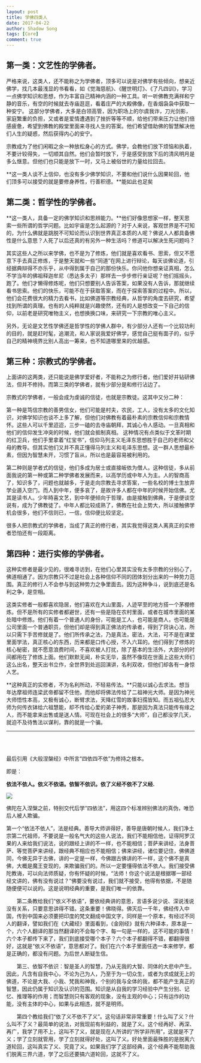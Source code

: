 ```yaml
---
layout: post
title: 学佛四类人
date: 2017-04-22
author: Shadow Song
tags: [Core]
comment: true
---
```


## 第一类：文艺性的学佛者。

严格来说，这类人，还不能称之为学佛者，顶多可以说是对佛学有些倾向，想亲近佛学，找几本最浅显的书看看，如《觉海慈航》、《醒世明灯》、《了凡四训》，学习一点佛学知识和思想，作为丰富自己精神内涵的一种工具。听一听佛教充满祥和宁静的音乐，有空的时候就去寺庙逛逛，看着庄严的大殿佛像，在香烟袅袅中获取一种安宁。
这部分学佛者，大多是白领高管，因为职场上的尔虞我诈，刀光剑影，家庭繁重的负担，又或者是爱情遭遇到了挫折等等不顺，给他们带来压力让他们倍感疲惫，希望到佛教的殿堂里面来寻找人生的答案。他们希望借助佛的智慧解决他们人生的疑惑，然后获得内心的安宁。

宗教成为了他们闲暇之余一种放松身心的方式。佛学，会教他们放下烦恼和执着，不要计较得失，一切顺其自然。他们会暂时放下，于是感受到放下后的清风明月是多么惬意。但他们也只能是放下一时，又马上被俗世的力量给拉回去。

**这一类人谈不上信仰，也没有多少佛学知识，不要和他们说什么因果轮回，他们顶多可以接受的就是要修身养性，行善积德。**能如此也足矣


## 第二类：哲学性的学佛者。

**这一类人，具备一定的佛学知识和思辨能力。**他们好像思想家一样，整天思索一些所谓的哲学问题。比如宇宙是怎么起源的？对于人来说，客观世界是不可知的，为什么佛就是跳脱不可知论而认识到世界真正本质的人呢？佛说人人都具备佛性是什么意思？人死了以后还真的有另外一种生活吗？修道可以解决生死问题吗？

其实这些人之所以来学佛，也不是为了修炼，他们就是喜欢看书、思索，但又不愿意下手去真正修炼，于是整天就和一些“同道”在网上进行辩论，每天谈佛论道，引经据典辩得不亦乐乎，从中得到属于自己的那份快乐。你问他你想亲证真相，怎么不学当年的佛祖释迦牟尼（悉达多太子）那样去一步步修行亲证呢？他们摇摇头，跑了。他们才懒得修炼呢，他们只想要别人告诉答案，如果没有人告诉，那就继续看书思索。他们的快乐，可能不在于获取答案，而在于探索答案的过程中。所以，他们会花费很大的精力去看书，比如佛道等宗教经典，从哲学的角度去研究，希望找到所谓的真理。也有的人纯粹就是兴趣使然，还有的人是想改变一下自己的信仰，以前老是研究唯物主义，也想换换口味，来研究一下宗教的唯心主义。

另外，无论是文艺性学佛还是哲学性的学佛人群中，有少部分人还有一个比较功利的目的，就是赶时髦，追潮流，和人家说我爱好佛学，感觉自己挺有面子的，似乎自己的精神境界比别人高出一筹来，也不知道哪里来的优越感。 


## 第三种：宗教式的学佛者。

上面讲的这两类，还只能说是佛学爱好者，不能称之为修行者，他们爱好并钻研佛法，但并不修持。而第三类的学佛者，就有少部分是和修行沾边了。

宗教式的学佛者，一般会成为虔诚的信徒，也就是宗教徒。这其中又分二种：

第一种是笃信宗教的善男信女，他们可能是村夫，农民，工人，没有太多的文化知识，对佛学知识也谈不上多了解，但他们对佛教有着最朴素的宗教信仰和宗教情怀。这些人可以千里迢迢，三步一磕的去寺庙朝拜，其诚心令人感动。一旦真相和他们的信仰发生冲突的时候，他们就会抵制真相。
这种情况有点类似于文革时期的红卫兵，他们手里拿着“红宝书”，信仰马列主义毛泽东思想胜于自己的老师和父母的教导。但其实他们又并不真正懂得马列主义和毛泽东思想。这一群人思想最朴素，但因为智慧未开，习惯了盲从，所以也是最容易被利用的。

第二种则是学者式的信徒，他们多成为居士或直接皈依为僧人。这种信徒，多从前面我说的第一种或第二种学佛者发展而来，以高学历或中年人为主。人的智商高了，知识多了，问题也就越多，于是走向宗教去寻求答案，一些名校的博士生放弃学业遁入空门。而人到中年，便多哀了，是故许多人都在中年的时候开始信佛。尤其是读书人。少年時喜文艺，到中年便倾向于哲理，由是接触到佛典，于是便谈空说有，成为了佛教徒了。中年人都比较成熟了，佛教在社会上势大，所以接触佛学机会很多，他们不信则已，一信，信仰便比较坚定。
 

很多人把宗教式的学佛者，当成了真正的修行者，其实我觉得这类人离真正的实修者恐怕还有一段距离。




## 第四种：进行实修的学佛者。

这种实修者是最少见的，很难寻访到，在他们心里其实没有太多宗教的分别心了，佛道相通了。因为宗教只不过是社会上各种信仰不同的团体划分出来的一种势力范围。真正的修行人不会参与到这种势力之争里面去。因为这种争斗，说到底还是名利之争，是空相。

这类实修者一般都喜欢隐居，他们喜欢在大山里面，人迹罕至的地方搭一个茅棚修炼。但不是所有的实修者都避世，还有一些是隐在农村里面，或者在城市里面的某处暗中修炼。他们有着一个普通人的身份，可能是工人，也可能是商人，也可能是公司里面一个普通职员，但他们却是得到真正佛法的传承者，得到了窍诀心法，所以只需下手苦修就是了。他们所传承之法，乃是真法，密法，大法，可不是在课堂里面学法，真正核心的东西，历来都是口传心授，不入六耳的。他们得到了修炼的核心秘密，就不愿意浪费时间，不喜欢被人打扰，除了基本的生活外，大部分的时间都用在了修炼上面。他们默默无闻，朴实无华，虽然不像现在世面上这些大师们这么出名，整天出书立作，全世界到处巡回演讲，名利双收，但他们却各有一身惊人艺。

**这种真正的实修者，不为名利所动，不轻易传法。**只能以诚心去求法。想当年达摩祖师连梁武帝都留不住他，而他却将佛法传给了二祖神光大师。是因为神光大师悟性本高，又极有诚心，断臂求法，天降红雪的故事妇孺皆知。而五祖弘忍大师为何传衣钵给六祖慧能，却不传给心爱的弟子神秀，那是因为真法只能传有缘之人，而不能拿来出售或是送人情。可现在社会上的很多“大师”，自己都没学几天，就迫不及待售法以谋利，靠的就是一个骗。

------

<br><br>

最后引用《大般涅槃经》中所言“四依四不依”为修持之根本。

即是：

**依法不依人。依义不依语。依智不依识。依了义经不依不了义经.**

![](https://lh3.googleusercontent.com/pw/AP1GczPS_a8uQrP2mf4IQ8tt9GqpGJ2Dp9sDS64--gpgKAiltig3UsURXemoB8fMVaGc1JpeL36vXEJmuzbYb3Wvas_7g1rkeQzm2l8jzePO5Uzamp02SqHRzaoUNUUmRM1_omklWM3SWHgr0bmZIcoeBe8YbA=w994-h1024-s-no-gm?authuser=0)

佛陀在入涅槃之前，特别交代后学“四依法”，用这四个标准辨别佛法的真伪，唯恐后人被人欺骗。

第一个“依法不依人”，法是经典。善导大师讲得好，善导是唐朝时候人，我们净土宗第二代祖师，不要说是一般名气大的这些人说法，我们不能相信他，证得阿罗汉果的人来给我们说法，说的跟经上讲的不一样，也不能相信；菩萨来讲经，法身菩萨、等觉菩萨来讲经，跟经典不相应也不能相信；佛来讲经，诸位要记住，佛佛道同，今佛无异于古佛，讲的一定是一样，今佛跟古佛讲的不一样，这个佛不是真佛，大概是魔王变现的，来欺骗我们的。所以一定要懂得依法不依人。我们接受佛陀教诲，可以向法师质疑，你有怀疑的时候，“法师！你这个说法是根据哪一部经经文讲的，佛有没有说过？”佛要没有说过，我们就不接受，他得有依据，不是随随便便可以说的。这是说明经典的重要，是我们唯一的依靠。

　　第二条教给我们“依义不依语”，要依经典讲的意思，言语多说少说、深说浅说没有关系，只要意思讲得不错。这条重要！佛晓得。佛灭后一千年，佛经传入中国，传到中国来必须要把印度的梵文翻成中国文字，同样是一个原本，有经过不同人的翻译，譬如我们在《大藏经》里面看到，《金刚经》就有六种译本，原本是一个，六个人翻译的那当然翻译的不会每个字、每一句是一样的，这不可能的事情！六个本子都传下来了，我们到底接受哪个本子？六个本子都翻得不错，都翻得很好，这就是“依义不依语”，意思都对了。我们在六个本子里面任选一本来修学，都是正确的，都没有问题。为后世人断疑生信。

　　第三、依智不依识：智是圣人的智慧，乃从无我的大智、同体的大悲中产生。因此，凡含有自我中心，不论为己为人，乃至于为一切众生，或者为求成就无上的佛道，不论是大我、小我、梵我和神我，个别的我与全体的我，都不能产生真正的智慧，因此仍属于知识及认识的范围。知识是从自我的学习经验中产生分别、记忆、推理等的作用；而智慧则只有客观的现象，没有主观的中心；只有运作的功能，没有主体的中心，如果与此相违，就不是明师。

　　第四个教给我们“依了义不依不了义”。这句话非常非常重要！什么叫了义？什么叫不了义？最简单的说法，对我现前有利益的，就是了义。这个经再好、再深、再广，我学了用不上，这叫不了义，就是现在人所讲的“所学非所用”，这就是不了义；学了立刻就管用，学了立刻就得好处，这叫了义。好处里面最殊胜的是脱离六道轮回，这叫真实了义、究竟了义。如果我们学了这部经典，这个经典不能帮助我们脱离三界六道，学了之后还要搞六道轮回，这就不了义。